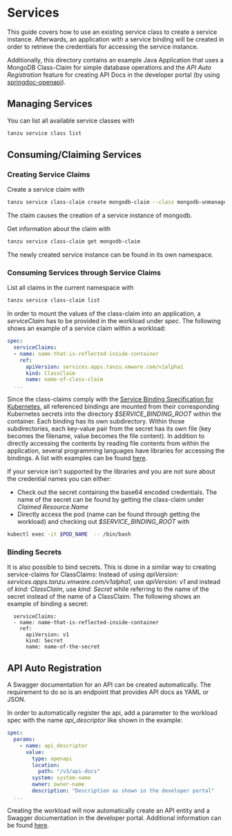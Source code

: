 # Services

This guide covers how to use an existing service class to create a service instance. Afterwards, an application with a service binding will be created in order to retrieve the credentials for accessing the service instance.

Additionally, this directory contains an example Java Application that uses a MongoDB Class-Claim for simple database
operations and the _API Auto Registration_ feature for creating API Docs in the developer portal (by using
[springdoc-openapi](https://springdoc.org)).

## Managing Services

You can list all available service classes with

```sh
tanzu service class list
```

## Consuming/Claiming Services

### Creating Service Claims

Create a service claim with

```sh
tanzu service class-claim create mongodb-claim --class mongodb-unmanaged
```

The claim causes the creation of a service instance of mongodb.

Get information about the claim with

```sh
tanzu service class-claim get mongodb-claim
```

The newly created service instance can be found in its own namespace.

### Consuming Services through Service Claims

List all claims in the current namespace with

```sh
tanzu service class-claim list
```

In order to mount the values of the class-claim into an application, a _serviceClaim_ has to be provided in the workload under _spec_.
The following shows an example of a service claim within a workload:

```yaml
spec:
  serviceClaims:
  - name: name-that-is-reflected-inside-container
    ref:
      apiVersion: services.apps.tanzu.vmware.com/v1alpha1
      kind: ClassClaim
      name: name-of-class-claim
  ...
```

Since the class-claims comply with the [Service Binding Specification for Kubernetes](https://github.com/servicebinding/spec), all referenced bindings are mounted from their corresponding Kubernetes secrets into the directory _$SERVICE_BINDING_ROOT_ within the container. Each binding has its own subdirectory. Within those subdirectories, each key-value pair from the secret has its own file (key becomes the filename, value becomes the file content). In addition to directly accessing the contents by reading file contents from within the application, several programming languages have libraries for accessing the bindings. A list with examples can be found [here](https://servicebinding.io/application-developer/).

If your service isn't supported by the libraries and you are not sure about the credential names you can either:

- Check out the secret containing the base64 encoded credentials. The name of the secret can be found by getting the class-claim under _Claimed Resource.Name_
- Directly access the pod (name can be found through getting the workload) and checking out _$SERVICE_BINDING_ROOT_ with

```sh
kubectl exec -it $POD_NAME  -- /bin/bash
```

### Binding Secrets

It is also possible to bind secrets. This is done in a similar way to creating service-claims for ClassClaims: Instead 
of using _apiVersion: services.apps.tanzu.vmware.com/v1alpha1_, use _apiVersion: v1_ and instead of _kind: ClassClaim_,
use _kind: Secret_ while referring to the name of the secret instead of the name of a ClassClaim.
The following shows an example of binding a secret:
```shell
  serviceClaims:
  - name: name-that-is-reflected-inside-container
    ref:
      apiVersion: v1
      kind: Secret
      name: name-of-the-secret
```

## API Auto Registration

A Swagger documentation for an API can be created automatically. The requirement to do so is an endpoint that provides
API docs as YAML or JSON.

In order to automatically register the api, add a parameter to the workload spec with the name _api_descriptor_ like
shown in the example:

```yaml
spec:
  params:
    - name: api_descriptor
      value:
        type: openapi
        location:
          path: "/v3/api-docs"
        system: system-name
        owner: owner-name
        description: "Description as shown in the developer portal"
  ...
```

Creating the workload will now automatically create an API entity and a Swagger documentation in the developer portal.
Additional information can be found [here](https://docs.vmware.com/en/VMware-Tanzu-Application-Platform/1.7/tap/api-auto-registration-usage.html).
